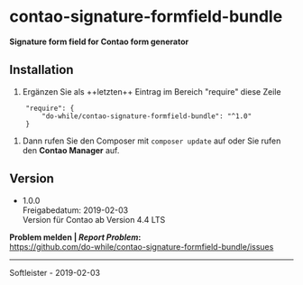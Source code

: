 # contao-signature-formfield-bundle
**Signature form field for Contao form generator**

## Installation
1. Ergänzen Sie als ++letzten++ Eintrag im Bereich "require" diese Zeile
```
    "require": {
        "do-while/contao-signature-formfield-bundle": "^1.0"
    }
```
1. Dann rufen Sie den Composer mit `composer update` auf oder Sie rufen den **Contao Manager** auf.


## Version
* 1.0.0<br>Freigabedatum: 2019-02-03<br>Version für Contao ab Version 4.4 LTS


**Problem melden | *Report Problem*:**<br>https://github.com/do-while/contao-signature-formfield-bundle/issues

___
Softleister - 2019-02-03
